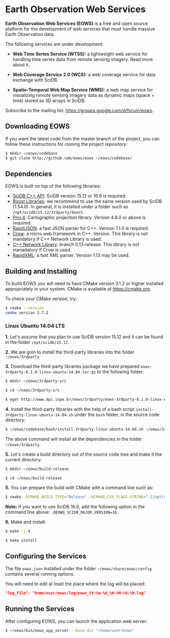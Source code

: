 # Earth Observation Web Services

**Earth Observation Web Services (EOWS)** is a free and open source platform for the development of web services that must handle massive Earth Observation data.

The following services are under development:
- **Web Time Series Service (WTSS):** a lightweight web service for handling time series data from remote sensing imagery. Read more about it.

- **Web Coverage Service 2.0 (WCS):** a web coverage service for data exchange with SciDB.

- **Spatio-Temporal Web Map Service (WMS):** a web map service for visualizing remote sensing imagery data as dynamic maps (space + time) stored as 3D arrays in SciDB.

Subscribe to the mailing list: https://groups.google.com/d/forum/eows.

## Downloading EOWS

If you want the latest code from the master branch of the project, you can follow these instructions for cloning the project repository:
```bash
$ mkdir ~/eows/codebase
$ git clone http://github.com/eows/eows ~/eows/codebase/
```

## Dependencies

EOWS is built on top of the following libraries:
- [SciDB C++ API](http://www.paradigm4.com/): SciDB  version 15.12 or 16.9 is required.
- [Boost Libraries](http://www.boost.org): we recommend to use the same version used by SciDB (1.54.0). In general, it is installed under a folder such as ```/opt/scidb/15.12/3rdparty/boost```.
- [Proj.4](http://proj4.org): Cartographic projection library. Version 4.8.0 or above is required.
- [RapidJSON](https://github.com/miloyip/rapidjson): a fast JSON parser for C++. Version 1.1.0 is required.
- [Crow](https://github.com/ipkn/crow): a micro web framework in C++. Version. This library is not mandatory if C++ Network Library is used. 
- [C++ Network Library](https://github.com/cpp-netlib/cpp-netlib): branch 0.13-release. This library is not manadatory if Crow is used. 
- [RapidXML](http://rapidxml.sourceforge.net): a fast XML parser. Version 1.13 may be used.

## Building and Installing

To build EOWS you will need to have CMake version 3.1.2 or higher installed appropriately in your system. CMake is available at https://cmake.org.

To check your CMake version, try:
```bash
$ cmake --version
cmake version 3.7.2
```

### Linux Ubuntu 14.04 LTS

**1.** Let's assume that you plan to use SciDB version 15.12 and it can be found in the folder ```/opt/scidb/15.12```.

**2.** We are goin to install the third-party libraries into the folder ```~/eows/3rdparty```

**3.** Download the third-party libraries package we have prepared ```eows-3rdparty-0.1.0-linux-ubuntu-14.04.tar.gz``` to the following folder:
```bash
$ mkdir ~/eows/3rdparty-src

$ cd ~/eows/3rdparty-src

$ wget http://www.dpi.inpe.br/eows/3rdparty/eows-3rdparty-0.1.0-linux-ubuntu-14.04.tar.gz
```

**4.** Install the third-party libraries with the help of a bash script ```install-3rdparty-linux-ubuntu-14.04.sh``` under the ```bash``` folder, in the source code directory:
```bash
$ ~/eows/codebase/bash/install-3rdparty-linux-ubuntu-14.04.sh ~/eows/3rdparty /opt/scidb/15.12
```

The above command will install all the dependencies in the folder ```~/eows/3rdparty```.

**5.** Let's create a build directory out of the source code tree and make it the current directory:
```bash
$ mkdir ~/eows/build-release

$ cd ~/eows/build-release
```

**5.** You can prepare the build with CMake with a command line such as:
```bash
$ cmake -DCMAKE_BUILD_TYPE="Release" -DCMAKE_CXX_FLAGS:STRING="-I/opt/scidb/15.12/3rdparty/extern/" -DCMAKE_PREFIX_PATH:PATH="~/eows/3rdparty;/opt/scidb/15.12/3rdparty/boost" -DCMAKE_INSTALL_PREFIX:PATH="~/eows" -DCMAKE_INSTALL_RPATH:PATH="~/eows/lib" -DCMAKE_SKIP_BUILD_RPATH:BOOL="OFF" -DCMAKE_BUILD_WITH_INSTALL_RPATH:BOOL="OFF" -DCMAKE_INSTALL_RPATH_USE_LINK_PATH:BOOL="ON" ~/eows/codebase/build/cmake
```

**Note:** If you want to use SciDB 16.9, add the following option in the command line above: ```-DEOWS_SCIDB_MAJOR_VERSION=16```.

**6.** Make and install:
```bash
$ make -j 4

$ make install
```

## Configuring the Services

The file ```eows.json``` installed under the folder ```~/eows/share/eows/config``` contains several running options.

You will need to edit at least the place where the log will be placed:
```json
"log_file": "home/user/eows/log/eows_%Y-%m-%d_%H-%M-%S.%N.log"
```

## Running the Services

After configuring EOWS, you can launch the application web server:
```bash
$ ~/eows/bin/eows_app_server --base-dir "/home/user/eows"
```

